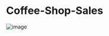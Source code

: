 # Coffee-Shop-Sales
![image](https://github.com/user-attachments/assets/9b30ebcc-8e2b-4081-93dc-5f86a6dfbffa)
